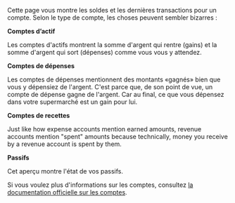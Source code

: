 Cette page vous montre les soldes et les dernières transactions pour un compte. Selon le type de compte, les choses peuvent sembler bizarres :

**Comptes d’actif**

Les comptes d'actifs montrent la somme d'argent qui rentre (gains) et la somme d'argent qui sort (dépenses) comme vous vous y attendez.

**Comptes de dépenses**

Les comptes de dépenses mentionnent des montants «gagnés» bien que vous y dépensiez de l'argent. C'est parce que, de son point de vue, un compte de dépense gagne de l'argent. Car au final, ce que vous dépensez dans votre supermarché est un gain pour lui.

**Comptes de recettes**

Just like how expense accounts mention earned amounts, revenue accounts mention "spent" amounts because technically, money you receive by a revenue account is spent by them.

**Passifs**

Cet aperçu montre l'état de vos passifs.

Si vous voulez plus d'informations sur les comptes, consultez [la documentation officielle sur les comptes](https://firefly-iii.readthedocs.io/en/latest/concepts/accounts.html).